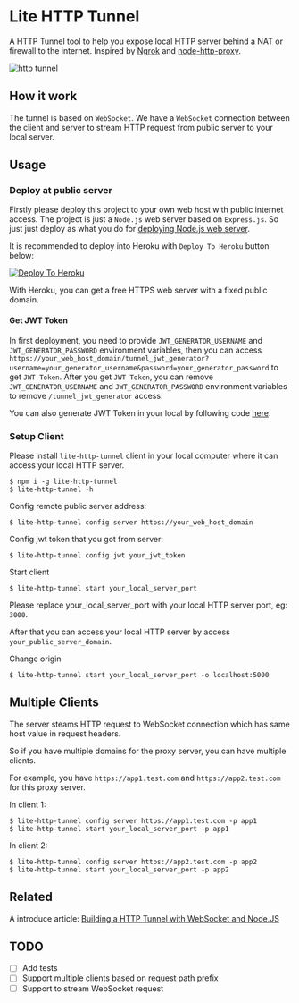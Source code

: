 # Lite HTTP Tunnel

A HTTP Tunnel tool to help you expose local HTTP server behind a NAT or firewall to the internet. Inspired by [Ngrok](https://github.com/inconshreveable/ngrok) and [node-http-proxy](https://github.com/http-party/node-http-proxy).

![http tunnel](https://user-images.githubusercontent.com/7036536/155876708-f30f4921-c8c8-463d-8917-c4f932d3b2e6.png)

## How it work

The tunnel is based on `WebSocket`. We have a `WebSocket` connection between the client and server to stream HTTP request from public server to your local server.

## Usage

### Deploy at public server

Firstly please deploy this project to your own web host with public internet access. The project is just a `Node.js` web server based on `Express.js`. So just just deploy as what you do for [deploying Node.js web server](https://developer.mozilla.org/en-US/docs/Learn/Server-side/Express_Nodejs/deployment).

It is recommended to deploy into Heroku with `Deploy To Heroku` button below:

[![Deploy To Heroku](https://www.herokucdn.com/deploy/button.svg)](https://heroku.com/deploy)

With Heroku, you can get a free HTTPS web server with a fixed public domain.

#### Get JWT Token

In first deployment, you need to provide `JWT_GENERATOR_USERNAME` and `JWT_GENERATOR_PASSWORD` environment variables, then you can access `https://your_web_host_domain/tunnel_jwt_generator?username=your_generator_username&password=your_generator_password` to get `JWT Token`. After you get `JWT Token`, you can remove `JWT_GENERATOR_USERNAME` and `JWT_GENERATOR_PASSWORD` environment variables to remove `/tunnel_jwt_generator` access.

You can also generate JWT Token in your local by following code [here](https://github.com/embbnux/lite-http-tunnel/blob/main/server.js#L71).

### Setup Client

Please install `lite-http-tunnel` client in your local computer where it can access your local HTTP server.

```
$ npm i -g lite-http-tunnel
$ lite-http-tunnel -h
```

Config remote public server address:

```
$ lite-http-tunnel config server https://your_web_host_domain
```

Config jwt token that you got from server:

```
$ lite-http-tunnel config jwt your_jwt_token
```

Start client

```
$ lite-http-tunnel start your_local_server_port
```
Please replace your_local_server_port with your local HTTP server port, eg: `3000`.

After that you can access your local HTTP server by access `your_public_server_domain`.

Change origin

```
$ lite-http-tunnel start your_local_server_port -o localhost:5000
```

## Multiple Clients

The server steams HTTP request to WebSocket connection which has same host value in request headers.

So if you have multiple domains for the proxy server, you can have multiple clients.

For example, you have `https://app1.test.com` and `https://app2.test.com` for this proxy server.

In client 1:

```
$ lite-http-tunnel config server https://app1.test.com -p app1
$ lite-http-tunnel start your_local_server_port -p app1
```

In client 2:

```
$ lite-http-tunnel config server https://app2.test.com -p app2
$ lite-http-tunnel start your_local_server_port -p app2
```

## Related

A introduce article: [Building a HTTP Tunnel with WebSocket and Node.JS](https://medium.com/@embbnux/building-a-http-tunnel-with-websocket-and-node-js-98068b0225d3?source=friends_link&sk=985d90ec9f512928b34ed38b7ddcb378)

## TODO

- [ ] Add tests
- [ ] Support multiple clients based on request path prefix
- [ ] Support to stream WebSocket request
